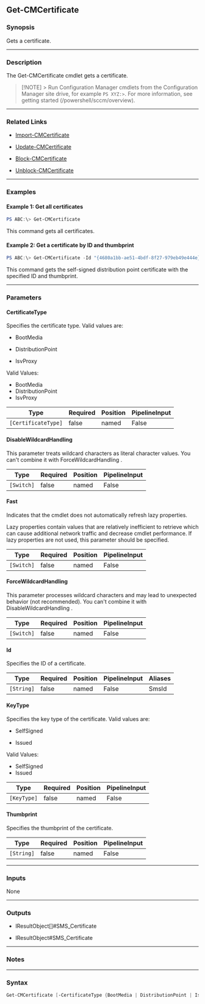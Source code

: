 Get-CMCertificate
-----------------




### Synopsis
Gets a certificate.



---


### Description

The Get-CMCertificate cmdlet gets a certificate.



> [!NOTE] > Run Configuration Manager cmdlets from the Configuration Manager site drive, for example `PS XYZ:>`. For more information, see getting started (/powershell/sccm/overview).



---


### Related Links
* [Import-CMCertificate](Import-CMCertificate)



* [Update-CMCertificate](Update-CMCertificate)



* [Block-CMCertificate](Block-CMCertificate)



* [Unblock-CMCertificate](Unblock-CMCertificate)





---


### Examples
#### Example 1: Get all certificates
```PowerShell
PS ABC:\> Get-CMCertificate
```
This command gets all certificates.
#### Example 2: Get a certificate by ID and thumbprint
```PowerShell
PS ABC:\> Get-CMCertificate -Id "{4680a1bb-ae51-4bdf-8f27-979eb49e444e}" -Thumbprint e1c2fff14282b61f79f78fbfca6721f0517ab767 -CertificateType DistributionPoint -KeyType SelfSigned
```
This command gets the self-signed distribution point certificate with the specified ID and thumbprint.


---


### Parameters
#### **CertificateType**

Specifies the certificate type. Valid values are:


* BootMedia


* DistributionPoint


* IsvProxy



Valid Values:

* BootMedia
* DistributionPoint
* IsvProxy






|Type               |Required|Position|PipelineInput|
|-------------------|--------|--------|-------------|
|`[CertificateType]`|false   |named   |False        |



#### **DisableWildcardHandling**

This parameter treats wildcard characters as literal character values. You can't combine it with ForceWildcardHandling .






|Type      |Required|Position|PipelineInput|
|----------|--------|--------|-------------|
|`[Switch]`|false   |named   |False        |



#### **Fast**

Indicates that the cmdlet does not automatically refresh lazy properties.


Lazy properties contain values that are relatively inefficient to retrieve which can cause additional network traffic and decrease cmdlet performance. If lazy properties are not used, this parameter should be specified.






|Type      |Required|Position|PipelineInput|
|----------|--------|--------|-------------|
|`[Switch]`|false   |named   |False        |



#### **ForceWildcardHandling**

This parameter processes wildcard characters and may lead to unexpected behavior (not recommended). You can't combine it with DisableWildcardHandling .






|Type      |Required|Position|PipelineInput|
|----------|--------|--------|-------------|
|`[Switch]`|false   |named   |False        |



#### **Id**

Specifies the ID of a certificate.






|Type      |Required|Position|PipelineInput|Aliases|
|----------|--------|--------|-------------|-------|
|`[String]`|false   |named   |False        |SmsId  |



#### **KeyType**

Specifies the key type of the certificate. Valid values are:


* SelfSigned


* Issued



Valid Values:

* SelfSigned
* Issued






|Type       |Required|Position|PipelineInput|
|-----------|--------|--------|-------------|
|`[KeyType]`|false   |named   |False        |



#### **Thumbprint**

Specifies the thumbprint of the certificate.






|Type      |Required|Position|PipelineInput|
|----------|--------|--------|-------------|
|`[String]`|false   |named   |False        |





---


### Inputs
None





---


### Outputs
* IResultObject[]#SMS_Certificate


* IResultObject#SMS_Certificate






---


### Notes




---


### Syntax
```PowerShell
Get-CMCertificate [-CertificateType {BootMedia | DistributionPoint | IsvProxy}] [-DisableWildcardHandling] [-Fast] [-ForceWildcardHandling] [-Id <String>] [-KeyType {SelfSigned | Issued}] [-Thumbprint <String>] [<CommonParameters>]
```
